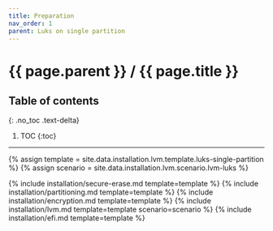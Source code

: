 ```yaml
---
title: Preparation
nav_order: 1
parent: Luks on single partition
---
```


# {{ page.parent }} / {{ page.title }}

## Table of contents
{: .no_toc .text-delta}

1. TOC
{:toc}

---

{% assign template = site.data.installation.lvm.template.luks-single-partition %}
{% assign scenario = site.data.installation.lvm.scenario.lvm-luks %}

{% include installation/secure-erase.md template=template %}
{% include installation/partitioning.md template=template %}
{% include installation/encryption.md template=template %}
{% include installation/lvm.md template=template scenario=scenario %}
{% include installation/efi.md template=template %}
